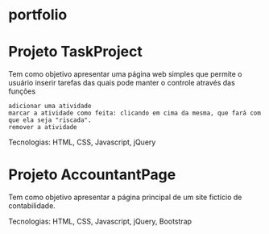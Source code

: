 # portfolio


# Projeto TaskProject


Tem como objetivo apresentar uma página web simples que permite o usuário inserir tarefas das quais pode manter o controle através das funções

    adicionar uma atividade
    marcar a atividade como feita: clicando em cima da mesma, que fará com que ela seja "riscada".
    remover a atividade

Tecnologias: HTML, CSS, Javascript, jQuery

# Projeto AccountantPage

Tem como objetivo apresentar a página principal de um site fictício de contabilidade.

Tecnologias: HTML, CSS, Javascript, jQuery, Bootstrap
